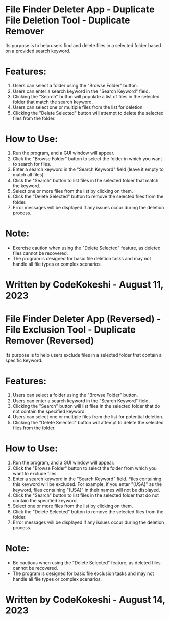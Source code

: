 # File Finder Deleter App - Duplicate File Deletion Tool - Duplicate Remover
Its purpose is to help users find and delete files in a selected folder based on a provided search keyword.

# Features:
1. Users can select a folder using the "Browse Folder" button.
2. Users can enter a search keyword in the "Search Keyword" field.
3. Clicking the "Search" button will populate a list of files in the selected folder that match the search keyword.
4. Users can select one or multiple files from the list for deletion.
5. Clicking the "Delete Selected" button will attempt to delete the selected files from the folder.

# How to Use:
1. Run the program, and a GUI window will appear.
2. Click the "Browse Folder" button to select the folder in which you want to search for files.
3. Enter a search keyword in the "Search Keyword" field (leave it empty to match all files).
4. Click the "Search" button to list files in the selected folder that match the keyword.
5. Select one or more files from the list by clicking on them.
6. Click the "Delete Selected" button to remove the selected files from the folder.
7. Error messages will be displayed if any issues occur during the deletion process.

# Note:
- Exercise caution when using the "Delete Selected" feature, as deleted files cannot be recovered.
- The program is designed for basic file deletion tasks and may not handle all file types or complex scenarios.

# Written by CodeKokeshi - August 11, 2023

# File Finder Deleter App (Reversed) - File Exclusion Tool - Duplicate Remover (Reversed)
Its purpose is to help users exclude files in a selected folder that contain a specific keyword.

# Features:
1. Users can select a folder using the "Browse Folder" button.
2. Users can enter a search keyword in the "Search Keyword" field.
3. Clicking the "Search" button will list files in the selected folder that do not contain the specified keyword.
4. Users can select one or multiple files from the list for potential deletion.
5. Clicking the "Delete Selected" button will attempt to delete the selected files from the folder.

# How to Use:
1. Run the program, and a GUI window will appear.
2. Click the "Browse Folder" button to select the folder from which you want to exclude files.
3. Enter a search keyword in the "Search Keyword" field. Files containing this keyword will be excluded.
   For example, if you enter "(USA)" as the keyword, files containing "(USA)" in their names will not be displayed.
4. Click the "Search" button to list files in the selected folder that do not contain the specified keyword.
5. Select one or more files from the list by clicking on them.
6. Click the "Delete Selected" button to remove the selected files from the folder.
7. Error messages will be displayed if any issues occur during the deletion process.

# Note:
- Be cautious when using the "Delete Selected" feature, as deleted files cannot be recovered.
- The program is designed for basic file exclusion tasks and may not handle all file types or complex scenarios.

# Written by CodeKokeshi - August 14, 2023
